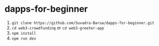 # dapps-for-beginner
1. ``` git clone https://github.com/Suvadra-Barua/dapps-for-beginner.git ```
2. ``` cd web3-crowdfunding ```
            or 
  ``` cd web3-greeter-app ```
3. ``` npm install ```
4. ``` npm run dev ```

